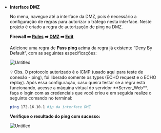  


- **Interface DMZ**
    
    No menu, navegue até a interface da DMZ, pois é necessário a configuração de regras para autorizar o tráfego nesta interface. Neste projeto é criado a regra de autorização de ping na DMZ. 
    
     **Firewall ➡️ [Rules](http://192.168.56.10/firewall_rules.php) ➡️ [DMZ](http://192.168.56.10/firewall_rules.php?if=opt1) ➡️ [Edit](http://192.168.56.10/firewall_rules_edit.php?if=opt1&after=-1)**
    
    Adicione uma regra de **Pass ping** acima da regra já existente “Deny By Default”, com as seguintes especificações:
    
    ![Untitled](Projeto_2%20-%20Firewall,%20WAF,%20SIEM%20b9678ece1dc849258656670c38ca7246/Untitled%2025.png)
    
    <aside>
    💡 Obs. O protocolo autorizado é o ICMP (usado aqui para teste de conexão - ping), foi liberado somente os types (ECHO request e o ECHO replay). Após essa configuração, caso queira testar se a regra está funcionando, acesse a máquina virtual do servidor **Server_Web**, faça o login com as credenciais que você criou e em seguida realize o seguinte comando no terminal:
    
    </aside>
    
    ```bash
    ping 172.16.10.1 #ip da interface DMZ
    ```
    
    **Verifique o resultado do ping com sucesso:**
    
    ![Untitled](Projeto_2%20-%20Firewall,%20WAF,%20SIEM%20b9678ece1dc849258656670c38ca7246/Untitled%2026.png)
    
